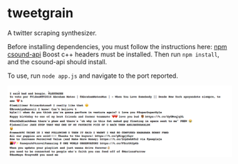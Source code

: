 # tweetgrain

A twitter scraping synthesizer. 

Before installing dependencies, you must follow the instructions here:
[npm csound-api](https://www.npmjs.com/package/csound-api) 
Boost c++ headers must be installed. Then run `npm install`, and the csound-api should install. 

To use, run `node app.js` and navigate to the port reported. 

![Screenshot](screenshot.png)
